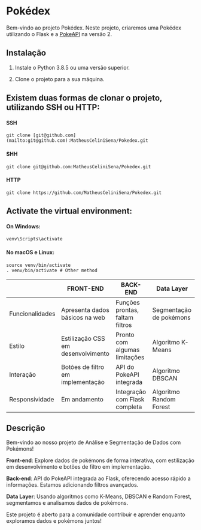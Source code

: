 # Pokédex

Bem-vindo ao projeto Pokédex. Neste projeto, criaremos uma Pokédex utilizando o Flask e a [PokeAPI](https://pokeapi.co/) na versão 2.

## Instalação

1. Instale o Python 3.8.5 ou uma versão superior.

2. Clone o projeto para a sua máquina.

## Existem duas formas de clonar o projeto, utilizando SSH ou HTTP:

#### SSH
 ```
git clone [git@github.com](mailto:git@github.com):MatheusCeliniSena/Pokedex.git
```

#### SHH
```
git clone git@github.com:MatheusCeliniSena/Pokedex.git
```
#### HTTP
```
git clone https://github.com/MatheusCeliniSena/Pokedex.git

```
## Activate the virtual environment:

#### On Windows:
```
venv\Scripts\activate
```

#### No macOS e Linux:

```
source venv/bin/activate
. venv/bin/activate # Other method
```

|                |FRONT-END                                      |BACK-END                                      |Data Layer                  |
|----------------|-------------------------------------------|---------------------------------------|-----------------------|
|Funcionalidades|Apresenta dados básicos na web              |Funções prontas, faltam filtros      |Segmentação de pokémons|
|Estilo          |Estilização CSS em desenvolvimento       |Pronto com algumas limitações     |Algoritmo K-Means       |
|Interação       |Botões de filtro em implementação         |API do PokeAPI integrada            |Algoritmo DBSCAN       |
|Responsividade  |Em andamento                                |Integração com Flask completa       |Algoritmo Random Forest|




## Descrição

Bem-vindo ao nosso projeto de Análise e Segmentação de Dados com Pokémons!

**Front-end**: Explore dados de pokémons de forma interativa, com estilização em desenvolvimento e botões de filtro em implementação.

**Back-end**: API do PokeAPI integrada ao Flask, oferecendo acesso rápido a informações. Estamos adicionando filtros avançados.

**Data Layer**: Usando algoritmos como K-Means, DBSCAN e Random Forest, segmentamos e analisamos dados de pokémons.

Este projeto é aberto para a comunidade contribuir e aprender enquanto exploramos dados e pokémons juntos!